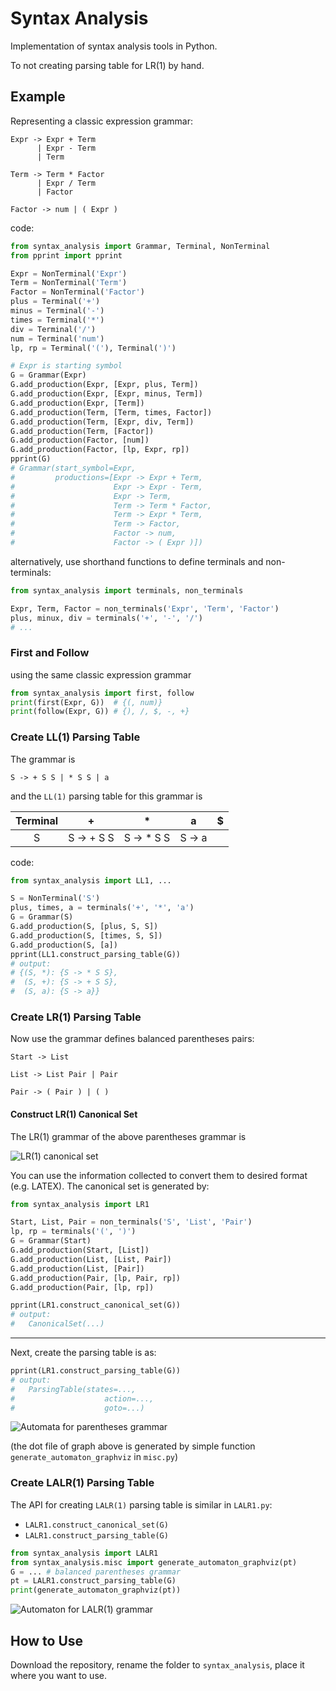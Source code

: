 # Syntax Analysis

Implementation of syntax analysis tools in Python.

To not creating parsing table for LR(1) by hand.

## Example

Representing a classic expression grammar:

```
Expr -> Expr + Term
      | Expr - Term
      | Term

Term -> Term * Factor
      | Expr / Term
      | Factor
	  
Factor -> num | ( Expr )
```
code:
```python
from syntax_analysis import Grammar, Terminal, NonTerminal
from pprint import pprint

Expr = NonTerminal('Expr')
Term = NonTerminal('Term')
Factor = NonTerminal('Factor')
plus = Terminal('+')
minus = Terminal('-')
times = Terminal('*')
div = Terminal('/')
num = Terminal('num')
lp, rp = Terminal('('), Terminal(')')

# Expr is starting symbol
G = Grammar(Expr)
G.add_production(Expr, [Expr, plus, Term])
G.add_production(Expr, [Expr, minus, Term])
G.add_production(Expr, [Term])
G.add_production(Term, [Term, times, Factor])
G.add_production(Term, [Expr, div, Term])
G.add_production(Term, [Factor])
G.add_production(Factor, [num])
G.add_production(Factor, [lp, Expr, rp])
pprint(G)
# Grammar(start_symbol=Expr,
#         productions=[Expr -> Expr + Term,
#                      Expr -> Expr - Term,
#                      Expr -> Term,
#                      Term -> Term * Factor,
#                      Term -> Expr * Term,
#                      Term -> Factor,
#                      Factor -> num,
#                      Factor -> ( Expr )])
```

alternatively, use shorthand functions to define terminals and non-terminals:

```python
from syntax_analysis import terminals, non_terminals

Expr, Term, Factor = non_terminals('Expr', 'Term', 'Factor')
plus, minux, div = terminals('+', '-', '/')
# ...
```



### First and Follow

using the same classic expression grammar

```python
from syntax_analysis import first, follow
print(first(Expr, G))  # {(, num)}
print(follow(Expr, G)) # {), /, $, -, +}
```



### Create LL(1) Parsing Table

The grammar is

```
S -> + S S | * S S | a
```
and the `LL(1)` parsing table for this grammar is

| Terminal |     +      |     *      |   a    |  $   |
| :------: | :--------: | :--------: | :----: | :--: |
|    S     | S -> + S S | S -> * S S | S -> a |      |

code:

```python
from syntax_analysis import LL1, ...

S = NonTerminal('S')
plus, times, a = terminals('+', '*', 'a')
G = Grammar(S)
G.add_production(S, [plus, S, S])
G.add_production(S, [times, S, S])
G.add_production(S, [a])
pprint(LL1.construct_parsing_table(G))
# output:
# {(S, *): {S -> * S S},
#  (S, +): {S -> + S S},
#  (S, a): {S -> a}}
```



### Create LR(1) Parsing Table

Now use the grammar defines balanced parentheses pairs:

```
Start -> List

List -> List Pair | Pair
	  
Pair -> ( Pair ) | ( )
```



#### Construct LR(1) Canonical Set

The LR(1) grammar of the above parentheses grammar is

![LR(1) canonical set](assets/lr1-canonical-set.svg)

You can use the information collected to convert them to desired format (e.g. LATEX). The canonical set is generated by:

```python
from syntax_analysis import LR1

Start, List, Pair = non_terminals('S', 'List', 'Pair')
lp, rp = terminals('(', ')')
G = Grammar(Start)
G.add_production(Start, [List])
G.add_production(List, [List, Pair])
G.add_production(List, [Pair])
G.add_production(Pair, [lp, Pair, rp])
G.add_production(Pair, [lp, rp])

pprint(LR1.construct_canonical_set(G))
# output:
#   CanonicalSet(...)
```

---

Next, create the parsing table is as:

```python
pprint(LR1.construct_parsing_table(G))
# output:
#	ParsingTable(states=...,
#                    action=...,
#                    goto=...)
```

![Automata for parentheses grammar](assets/lr1-parsing-table-automata.svg)

(the dot file of graph above is generated by simple function `generate_automaton_graphviz` in `misc.py`)



### Create LALR(1) Parsing Table

The API for creating `LALR(1)` parsing table is similar in `LALR1.py`:

- `LALR1.construct_canonical_set(G)`
- `LALR1.construct_parsing_table(G)`

```python
from syntax_analysis import LALR1
from syntax_analysis.misc import generate_automaton_graphviz(pt)
G = ... # balanced parentheses grammar
pt = LALR1.construct_parsing_table(G)
print(generate_automaton_graphviz(pt))
```

![Automaton for LALR(1) grammar](assets/lalr1-parsing-table-automata.svg)



## How to Use

Download the repository, rename the folder to `syntax_analysis`, place it where you want to use.
